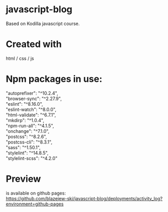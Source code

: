 # javascript-blog
Based on Kodilla javascript course.

# Created with
html / css / js

# Npm packages in use:
"autoprefixer": "^10.2.4",\
"browser-sync": "^2.27.9",\
"eslint": "^8.16.0",\
"eslint-watch": "^8.0.0",\
"html-validate": "^6.7.1",\
"mkdirp": "^1.0.4",\
"npm-run-all": "^4.1.5",\
"onchange": "^7.1.0",\
"postcss": "^8.2.6",\
"postcss-cli": "^8.3.1",\
"sass": "^1.50.1",\
"stylelint": "^14.8.5",\
"stylelint-scss": "^4.2.0"

# Preview
is available on github pages:\
https://github.com/blazejew-ski/javascript-blog/deployments/activity_log?environment=github-pages


